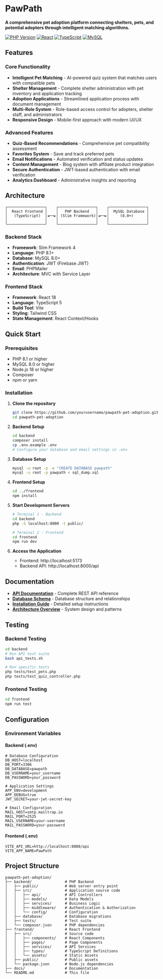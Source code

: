 # PawPath

**A comprehensive pet adoption platform connecting shelters, pets, and potential adopters through intelligent matching algorithms.**

[![PHP Version](https://img.shields.io/badge/PHP-8.1%2B-blue.svg)](https://php.net)
[![React](https://img.shields.io/badge/React-18-blue.svg)](https://reactjs.org)
[![TypeScript](https://img.shields.io/badge/TypeScript-5-blue.svg)](https://typescriptlang.org)
[![MySQL](https://img.shields.io/badge/MySQL-8.0-orange.svg)](https://mysql.com)

## Features

### Core Functionality
- **Intelligent Pet Matching** - AI-powered quiz system that matches users with compatible pets
- **Shelter Management** - Complete shelter administration with pet inventory and application tracking
- **Adoption Applications** - Streamlined application process with document management
- **Multi-Role System** - Role-based access control for adopters, shelter staff, and administrators
- **Responsive Design** - Mobile-first approach with modern UI/UX

### Advanced Features
- **Quiz-Based Recommendations** - Comprehensive pet compatibility assessment
- **Favorites System** - Save and track preferred pets
- **Email Notifications** - Automated verification and status updates
- **Content Management** - Blog system with affiliate product integration
- **Secure Authentication** - JWT-based authentication with email verification
- **Analytics Dashboard** - Administrative insights and reporting

## Architecture

```
┌─────────────────┐    ┌─────────────────┐    ┌─────────────────┐
│  React Frontend │    │   PHP Backend   │    │  MySQL Database │
│   (TypeScript)  │◄──►│ (Slim Framework)│◄──►│     (8.0+)      │
│                 │    │                 │    │                 │
└─────────────────┘    └─────────────────┘    └─────────────────┘
```

### Backend Stack
- **Framework**: Slim Framework 4
- **Language**: PHP 8.1+
- **Database**: MySQL 8.0+
- **Authentication**: JWT (Firebase JWT)
- **Email**: PHPMailer
- **Architecture**: MVC with Service Layer

### Frontend Stack
- **Framework**: React 18
- **Language**: TypeScript 5
- **Build Tool**: Vite
- **Styling**: Tailwind CSS
- **State Management**: React Context/Hooks

## Quick Start

### Prerequisites
- PHP 8.1 or higher
- MySQL 8.0 or higher
- Node.js 18 or higher
- Composer
- npm or yarn

### Installation

1. **Clone the repository**
   ```bash
   git clone https://github.com/yourusername/pawpath-pet-adoption.git
   cd pawpath-pet-adoption
   ```

2. **Backend Setup**
   ```bash
   cd backend
   composer install
   cp .env.example .env
   # Configure your database and email settings in .env
   ```

3. **Database Setup**
   ```bash
   mysql -u root -p -e "CREATE DATABASE pawpath"
   mysql -u root -p pawpath < sql_dump.sql
   ```

4. **Frontend Setup**
   ```bash
   cd ../frontend
   npm install
   ```

5. **Start Development Servers**
   ```bash
   # Terminal 1 - Backend
   cd backend
   php -S localhost:8000 -t public/

   # Terminal 2 - Frontend
   cd frontend
   npm run dev
   ```

6. **Access the Application**
   - Frontend: http://localhost:5173
   - Backend API: http://localhost:8000/api

## Documentation

- **[API Documentation](docs/API.md)** - Complete REST API reference
- **[Database Schema](docs/DATABASE.md)** - Database structure and relationships
- **[Installation Guide](docs/INSTALLATION.md)** - Detailed setup instructions
- **[Architecture Overview](docs/ARCHITECTURE.md)** - System design and patterns

## Testing

### Backend Testing
```bash
cd backend
# Run API test suite
bash api_tests.sh

# Run specific tests
php tests/test_pets.php
php tests/test_quiz_controller.php
```

### Frontend Testing
```bash
cd frontend
npm run test
```

## Configuration

### Environment Variables

#### Backend (.env)
```env
# Database Configuration
DB_HOST=localhost
DB_PORT=3306
DB_DATABASE=pawpath
DB_USERNAME=your_username
DB_PASSWORD=your_password

# Application Settings
APP_ENV=development
APP_DEBUG=true
JWT_SECRET=your-jwt-secret-key

# Email Configuration
MAIL_HOST=smtp.mailtrap.io
MAIL_PORT=2525
MAIL_USERNAME=your-username
MAIL_PASSWORD=your-password
```

#### Frontend (.env)
```env
VITE_API_URL=http://localhost:8000/api
VITE_APP_NAME=PawPath
```

## Project Structure

```
pawpath-pet-adoption/
├── backend/               # PHP Backend
│   ├── public/            # Web server entry point
│   ├── src/               # Application source code
│   │   ├── api/           # API Controllers
│   │   ├── models/        # Data Models
│   │   ├── services/      # Business Logic
│   │   ├── middleware/    # Authentication & Authorization
│   │   └── config/        # Configuration
│   ├── database/          # Database migrations
│   ├── tests/             # Test suite
│   └── composer.json      # PHP dependencies
├── frontend/              # React Frontend
│   ├── src/               # Source code
│   │   ├── components/    # React Components
│   │   ├── pages/         # Page Components
│   │   ├── services/      # API Services
│   │   ├── types/         # TypeScript Definitions
│   │   └── assets/        # Static Assets
│   ├── public/            # Public assets
│   └── package.json       # Node.js dependencies
├── docs/                  # Documentation
└── README.md              # This file
```
